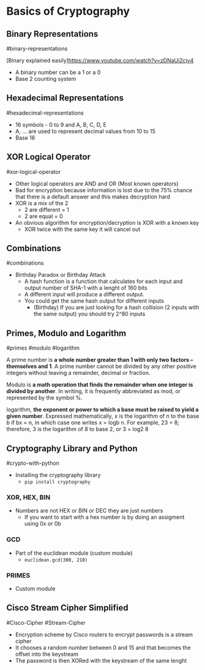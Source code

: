 # Basics of Cryptography
## Binary Representations
#binary-representations

[Binary explained easily]https://www.youtube.com/watch?v=zDNaUi2cjv4

- A binary number can be a 1 or a 0
- Base 2 counting system

## Hexadecimal Representations
#hexadecimal-representations

- 16 symbols - 0 to 9 and A, B, C, D, E
- A, ... are used to represent decimal values from 10 to 15 
- Base 16

## XOR Logical Operator
#xor-logical-operator

- Other logical operators are AND and OR (Most known operators)
- Bad for encryption because information is lost due to the 75% chance that there is a default answer and this makes decryption hard
- XOR is a mix of the 2 
	- 2 are different = 1
	- 2 are equal = 0
- An obvious algorithm for encryption/decryption is XOR with a known key
	- XOR twice with the same key it will cancel out

## Combinations
#combinations

- Birthday Paradox or Birthday Attack
	- A hash function is a function that calculates for each input and output number of SHA-1 with a lenght of 160 bits
	- A different input will produce a different output.
	- You could get the same hash output for different inputs
		- (Birthday) If you are just looking for a hash collision (2 inputs with the same output) you should try 2^80 inputs

## Primes, Modulo and Logarithm
#primes
#modulo 
#logarithm

A prime number is **a whole number greater than 1 with only two factors – themselves and 1**. A prime number cannot be divided by any other positive integers without leaving a remainder, decimal or fraction.

Modulo is **a math operation that finds the remainder when one integer is divided by another**. In writing, it is frequently abbreviated as mod, or represented by the symbol %.

logarithm, **the exponent or power to which a base must be raised to yield a given number**. Expressed mathematically, x is the logarithm of n to the base b if bx = n, in which case one writes x = logb n. For example, 23 = 8; therefore, 3 is the logarithm of 8 to base 2, or 3 = log2 8

## Cryptography Library and Python
#crypto-with-python

- Installing the cryptography library
	- `pip install cryptography`

### XOR, HEX, BIN
- Numbers are not HEX or BIN or DEC they are just numbers
	- If you want to start with a hex number is by doing an assigment using 0x or 0b

### GCD
- Part of the euclidean module (custom module)
	- `euclidean.gcd(300, 210)`

### PRIMES
- Custom module 

## Cisco Stream Cipher Simplified
#Cisco-Cipher
#Stream-Cipher 

- Encryption scheme by Cisco routers to encrypt passwords is a stream cipher
- It chooses a random number between 0 and 15 and that becomes the offset into the keystream
- The password is then XORed with the keystream of the same lenght
